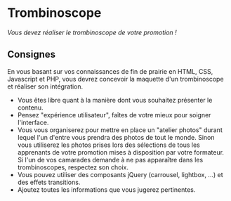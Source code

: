 # Trombinoscope
_Vous devez réaliser le trombinoscope de votre promotion !_

## Consignes
En vous basant sur vos connaissances de fin de prairie en HTML, CSS, Javascript et PHP, vous devrez concevoir la maquette d'un trombinoscope et réaliser son intégration. 
* Vous êtes libre quant à la manière dont vous souhaitez présenter le contenu.
* Pensez "expérience utilisateur", faîtes de votre mieux pour soigner l'interface.
* Vous vous organiserez pour mettre en place un "atelier photos" durant lequel l'un d'entre vous prendra des photos de tout le monde. Sinon vous utiliserez les photos prises lors des sélections de tous les apprenants de votre promotion mises à disposition par votre formateur. Si l'un de vos camarades demande à ne pas apparaître dans les trombinoscopes, respectez son choix.
* Vous pouvez utiliser des composants jQuery (carrousel, lightbox, ...) et des effets transitions.
* Ajoutez toutes les informations que vous jugerez pertinentes.
